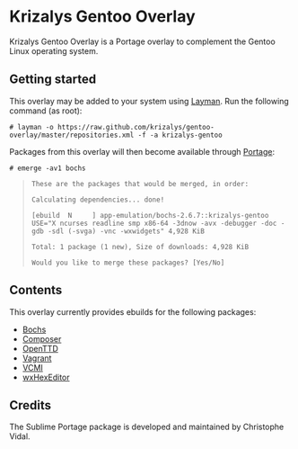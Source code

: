 Krizalys Gentoo Overlay
=======================

Krizalys Gentoo Overlay is a Portage overlay to complement the Gentoo Linux
operating system.

Getting started
---------------

This overlay may be added to your system using [Layman][layman]. Run the
following command (as root):

```
# layman -o https://raw.github.com/krizalys/gentoo-overlay/master/repositories.xml -f -a krizalys-gentoo
```

Packages from this overlay will then become available through
[Portage][portage]:

```
# emerge -av1 bochs
```

> ```
> These are the packages that would be merged, in order:
>
> Calculating dependencies... done!
>
> [ebuild  N     ] app-emulation/bochs-2.6.7::krizalys-gentoo  USE="X ncurses readline smp x86-64 -3dnow -avx -debugger -doc -gdb -sdl (-svga) -vnc -wxwidgets" 4,928 KiB
>
> Total: 1 package (1 new), Size of downloads: 4,928 KiB
>
> Would you like to merge these packages? [Yes/No]
> ```

Contents
--------

This overlay currently provides ebuilds for the following packages:

* [Bochs][bochs]
* [Composer][composer]
* [OpenTTD][openttd]
* [Vagrant][vagrant]
* [VCMI][vcmi]
* [wxHexEditor][wxhexeditor]

Credits
-------

The Sublime Portage package is developed and maintained by Christophe Vidal.

[layman]:      https://wiki.gentoo.org/wiki/Layman
[portage]:     https://wiki.gentoo.org/wiki/Portage
[bochs]:       http://bochs.sourceforge.net/
[composer]:    https://getcomposer.org/
[openttd]:     https://www.openttd.org/
[vagrant]:     https://www.vagrantup.com/
[vcmi]:        http://vcmi.eu/
[wxhexeditor]: http://www.wxhexeditor.org/
